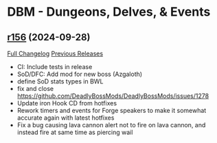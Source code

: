 # DBM - Dungeons, Delves, & Events

## [r156](https://github.com/DeadlyBossMods/DBM-Dungeons/tree/r156) (2024-09-28)
[Full Changelog](https://github.com/DeadlyBossMods/DBM-Dungeons/compare/r155...r156) [Previous Releases](https://github.com/DeadlyBossMods/DBM-Dungeons/releases)

- CI: Include tests in release  
- SoD/DFC: Add mod for new boss (Azgaloth)  
- define SoD stats types in BWL  
- fix and close https://github.com/DeadlyBossMods/DeadlyBossMods/issues/1278  
- Update iron Hook CD from hotfixes  
- Rework timers and events for Forge speakers to make it somewhat accurate again with latest hotfixes  
- Fix a bug causing lava cannon alert not to fire on lava cannon, and instead fire at same time as piercing wail  
